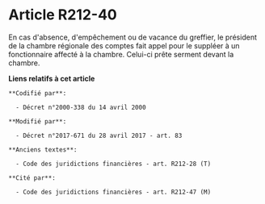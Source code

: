 # Article R212-40

En cas d'absence, d'empêchement ou de vacance du greffier, le président de la chambre régionale des comptes fait appel pour
le suppléer à un fonctionnaire affecté à la chambre. Celui-ci prête serment devant la chambre.

**Liens relatifs à cet article**

	**Codifié par**:

	  - Décret n°2000-338 du 14 avril 2000

	**Modifié par**:

	  - Décret n°2017-671 du 28 avril 2017 - art. 83

	**Anciens textes**:

	  - Code des juridictions financières - art. R212-28 (T)

	**Cité par**:

	  - Code des juridictions financières - art. R212-47 (M)
